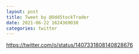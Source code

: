 ```yaml
--- 
layout: post 
title: Tweet by @OddStockTrader 
date: 2021-06-22 1624369030 
categories: twitter 
--- 
```

https://twitter.com/o/status/1407331808140828676
